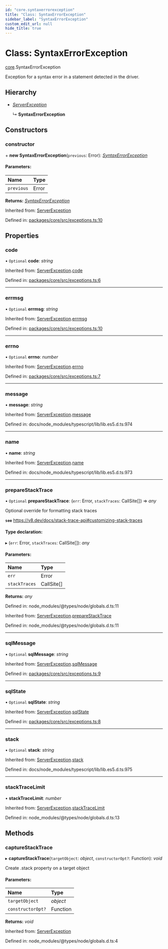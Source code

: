 ```yaml
---
id: "core.syntaxerrorexception"
title: "Class: SyntaxErrorException"
sidebar_label: "SyntaxErrorException"
custom_edit_url: null
hide_title: true
---
```


# Class: SyntaxErrorException

[core](../modules/core.md).SyntaxErrorException

Exception for a syntax error in a statement detected in the driver.

## Hierarchy

* [*ServerException*](core.serverexception.md)

  ↳ **SyntaxErrorException**

## Constructors

### constructor

\+ **new SyntaxErrorException**(`previous`: Error): [*SyntaxErrorException*](core.syntaxerrorexception.md)

#### Parameters:

Name | Type |
:------ | :------ |
`previous` | Error |

**Returns:** [*SyntaxErrorException*](core.syntaxerrorexception.md)

Inherited from: [ServerException](core.serverexception.md)

Defined in: [packages/core/src/exceptions.ts:10](https://github.com/mikro-orm/mikro-orm/blob/bcf1a0899b/packages/core/src/exceptions.ts#L10)

## Properties

### code

• `Optional` **code**: *string*

Inherited from: [ServerException](core.serverexception.md).[code](core.serverexception.md#code)

Defined in: [packages/core/src/exceptions.ts:6](https://github.com/mikro-orm/mikro-orm/blob/bcf1a0899b/packages/core/src/exceptions.ts#L6)

___

### errmsg

• `Optional` **errmsg**: *string*

Inherited from: [ServerException](core.serverexception.md).[errmsg](core.serverexception.md#errmsg)

Defined in: [packages/core/src/exceptions.ts:10](https://github.com/mikro-orm/mikro-orm/blob/bcf1a0899b/packages/core/src/exceptions.ts#L10)

___

### errno

• `Optional` **errno**: *number*

Inherited from: [ServerException](core.serverexception.md).[errno](core.serverexception.md#errno)

Defined in: [packages/core/src/exceptions.ts:7](https://github.com/mikro-orm/mikro-orm/blob/bcf1a0899b/packages/core/src/exceptions.ts#L7)

___

### message

• **message**: *string*

Inherited from: [ServerException](core.serverexception.md).[message](core.serverexception.md#message)

Defined in: docs/node_modules/typescript/lib/lib.es5.d.ts:974

___

### name

• **name**: *string*

Inherited from: [ServerException](core.serverexception.md).[name](core.serverexception.md#name)

Defined in: docs/node_modules/typescript/lib/lib.es5.d.ts:973

___

### prepareStackTrace

• `Optional` **prepareStackTrace**: (`err`: Error, `stackTraces`: CallSite[]) => *any*

Optional override for formatting stack traces

**`see`** https://v8.dev/docs/stack-trace-api#customizing-stack-traces

#### Type declaration:

▸ (`err`: Error, `stackTraces`: CallSite[]): *any*

#### Parameters:

Name | Type |
:------ | :------ |
`err` | Error |
`stackTraces` | CallSite[] |

**Returns:** *any*

Defined in: node_modules/@types/node/globals.d.ts:11

Inherited from: [ServerException](core.serverexception.md).[prepareStackTrace](core.serverexception.md#preparestacktrace)

Defined in: node_modules/@types/node/globals.d.ts:11

___

### sqlMessage

• `Optional` **sqlMessage**: *string*

Inherited from: [ServerException](core.serverexception.md).[sqlMessage](core.serverexception.md#sqlmessage)

Defined in: [packages/core/src/exceptions.ts:9](https://github.com/mikro-orm/mikro-orm/blob/bcf1a0899b/packages/core/src/exceptions.ts#L9)

___

### sqlState

• `Optional` **sqlState**: *string*

Inherited from: [ServerException](core.serverexception.md).[sqlState](core.serverexception.md#sqlstate)

Defined in: [packages/core/src/exceptions.ts:8](https://github.com/mikro-orm/mikro-orm/blob/bcf1a0899b/packages/core/src/exceptions.ts#L8)

___

### stack

• `Optional` **stack**: *string*

Inherited from: [ServerException](core.serverexception.md).[stack](core.serverexception.md#stack)

Defined in: docs/node_modules/typescript/lib/lib.es5.d.ts:975

___

### stackTraceLimit

• **stackTraceLimit**: *number*

Inherited from: [ServerException](core.serverexception.md).[stackTraceLimit](core.serverexception.md#stacktracelimit)

Defined in: node_modules/@types/node/globals.d.ts:13

## Methods

### captureStackTrace

▸ **captureStackTrace**(`targetObject`: *object*, `constructorOpt?`: Function): *void*

Create .stack property on a target object

#### Parameters:

Name | Type |
:------ | :------ |
`targetObject` | *object* |
`constructorOpt?` | Function |

**Returns:** *void*

Inherited from: [ServerException](core.serverexception.md)

Defined in: node_modules/@types/node/globals.d.ts:4
